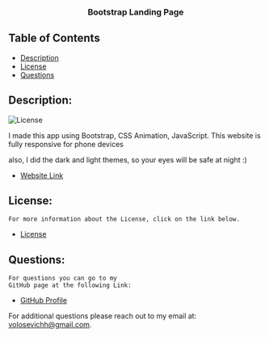<p align="center">
  <h3 align="center">Bootstrap Landing Page</h3>

  ## Table of Contents
- [Description](#description)
- [License](#license) 
- [Questions](#questions)

## Description:
![License](https://img.shields.io/badge/License--blue.svg "License Badge")

I made this app using Bootstrap, CSS Animation, JavaScript. This website is fully responsive for phone devices 

   also, I did the dark and light themes, so your eyes will be safe at night :)

- [Website Link](https://volosevych.github.io/Bootstrap-Landing-Page/)

## License:
    For more information about the License, click on the link below.
    
- [License](https://opensource.org/licenses/)

## Questions:
    For questions you can go to my 
    GitHub page at the following Link: 
- [GitHub Profile](https://github.com/volosevych)

For additional questions please reach out to my email at: volosevichh@gmail.com.
